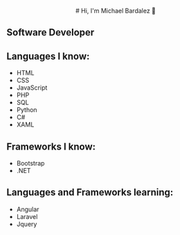 <p align="center">
# Hi, I'm Michael Bardalez 👋

## Software Developer

## Languages I know:
* HTML
* CSS
* JavaScript
* PHP
* SQL
* Python
* C#
* XAML

## Frameworks I know:
* Bootstrap
* .NET

## Languages and Frameworks learning:
* Angular
* Laravel
* Jquery
</p>
<!--
**MichaelBardalez/MichaelBardalez** is a ✨ _special_ ✨ repository because its `README.md` (this file) appears on your GitHub profile.

Here are some ideas to get you started:

- 🔭 I’m currently working on ...
- 🌱 I’m currently learning ...
- 👯 I’m looking to collaborate on ...
- 🤔 I’m looking for help with ...
- 💬 Ask me about ...
- 📫 How to reach me: ...
- 😄 Pronouns: ...
- ⚡ Fun fact: ...
-->
